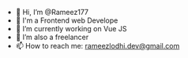 - 👋 Hi, I’m @Rameez177
- 👀 I'm a Frontend web Develope
- 🌱 I’m currently working on Vue JS
- 💞️ I’m also a freelancer
- 📫 How to reach me: rameezlodhi.dev@gmail.com


<!---
Rameez177/Rameez177 is a ✨ special ✨ repository because its `README.md` (this file) appears on your GitHub profile.
You can click the Preview link to take a look at your changes.
--->
